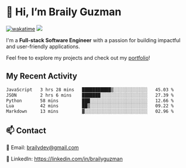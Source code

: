 # 👋 Hi, I’m Braily Guzman
[![wakatime](https://wakatime.com/badge/user/78b9a827-5162-4c58-9330-4ea970cf6de4.svg)](https://wakatime.com/@78b9a827-5162-4c58-9330-4ea970cf6de4)
![](https://komarev.com/ghpvc/?username=brailyguzman)

I'm a **Full-stack Software Engineer** with a passion for building impactful and user-friendly applications.

Feel free to explore my projects and check out my [portfolio](https://braily.dev)!


## My Recent Activity
<!--START_SECTION:waka-->

```txt
JavaScript   3 hrs 28 mins   ███████████▒░░░░░░░░░░░░░   45.03 %
JSON         2 hrs 6 mins    ███████░░░░░░░░░░░░░░░░░░   27.39 %
Python       58 mins         ███░░░░░░░░░░░░░░░░░░░░░░   12.66 %
Lua          42 mins         ██▒░░░░░░░░░░░░░░░░░░░░░░   09.22 %
Markdown     13 mins         ▓░░░░░░░░░░░░░░░░░░░░░░░░   02.96 %
```

<!--END_SECTION:waka-->

## 📫 Contact
📧 Email: brailydev@gmail.com

🔗 LinkedIn: https://linkedin.com/in/brailyguzman
